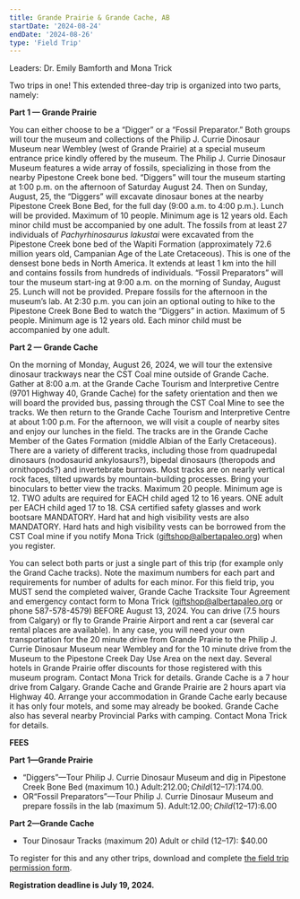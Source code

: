 ```yaml
---
title: Grande Prairie & Grande Cache, AB
startDate: '2024-08-24'
endDate: '2024-08-26'
type: 'Field Trip'
---
```


Leaders: Dr. Emily Bamforth and Mona Trick

Two trips in one! This extended three-day trip is organized into two parts, namely:

**Part 1 — Grande Prairie**

You can either choose to be a “Digger” or a “Fossil Preparator.” Both groups will tour the museum and collections of the Philip J. Currie Dinosaur Museum near Wembley (west of Grande Prairie) at a special museum entrance price kindly offered by the museum. The Philip J. Currie Dinosaur Museum features a wide array of fossils, specializing in those from the nearby Pipestone Creek bone bed. “Diggers” will tour the museum starting at 1:00 p.m. on the afternoon of Saturday August 24. Then on Sunday, August, 25, the “Diggers” will excavate dinosaur bones at the nearby Pipestone Creek Bone Bed, for the full day (9:00 a.m. to 4:00 p.m.). Lunch will be provided. Maximum of 10 people. Minimum age is 12 years old. Each minor child must be accompanied by one adult. The fossils from at least 27 individuals of *Pachyrhinosaurus lakustai* were excavated from the Pipestone Creek bone bed of the Wapiti Formation (approximately 72.6 million years old, Campanian Age of the Late Cretaceous). This is one of the densest bone beds in North America. It extends at least 1 km into the hill and contains fossils from hundreds of individuals. “Fossil Preparators” will tour the museum start-ing at 9:00 a.m. on the morning of Sunday, August 25. Lunch will not be provided. Prepare fossils for the afternoon in the museum’s lab. At 2:30 p.m. you can join an optional outing to hike to the Pipestone Creek Bone Bed to watch the “Diggers” in action. Maximum of 5 people. Minimum age is 12 years old. Each minor child must be accompanied by one adult. 

**Part 2 — Grande Cache**

On the morning of Monday, August 26, 2024, we will tour the extensive dinosaur trackways near the CST Coal mine
outside of Grande Cache. Gather at 8:00 a.m. at the Grande Cache Tourism and Interpretive Centre (9701 Highway 40, Grande Cache) for the safety orientation and then we will board the provided bus, passing through the CST Coal Mine to see the tracks. We then return to the Grande Cache Tourism and Interpretive Centre at about 1:00 p.m. For the afternoon, we will visit a couple of nearby sites and enjoy our lunches in the field. The tracks are in the Grande Cache Member of the Gates Formation (middle Albian of the Early Cretaceous). There are a variety of different tracks, including those from quadrupedal dinosaurs (nodosaurid ankylosaurs?), bipedal dinosaurs (theropods and ornithopods?) and invertebrate burrows. Most tracks are on nearly vertical rock faces, tilted upwards by mountain-building processes. Bring your binoculars to better view the tracks. Maximum 20 people. Minimum age is 12. TWO adults are required for EACH child aged 12 to 16 years. ONE adult per EACH child aged 17 to 18. CSA certified safety glasses and work bootsare MANDATORY. Hard hat and high visibility vests are also MANDATORY. Hard hats and high visibility vests can be borrowed from the CST Coal mine if you notify Mona Trick (giftshop@albertapaleo.org) when you register. 

You can select both parts or just a single part of this trip (for example only the Grand Cache tracks). Note the maximum numbers for each part and requirements for number of adults for each minor. For this field trip, you MUST send the completed waiver, Grande Cache Tracksite Tour Agreement and emergency contact form to Mona Trick (giftshop@albertapaleo.org or phone 587-578-4579) BEFORE August 13, 2024. You can drive (7.5 hours from Calgary) or fly to Grande Prairie Airport and rent a car (several car rental places are available). In any case, you will need your own transportation for the 20 minute drive from Grande Prairie to the Philip J. Currie Dinosaur Museum near Wembley and for the 10 minute drive from the Museum to the Pipestone Creek Day Use Area on the next day. Several hotels in Grande Prairie offer discounts for those registered with this museum program. Contact Mona Trick for details. Grande Cache is a 7 hour drive from Calgary. Grande Cache and Grande Prairie are 2 hours apart via Highway 40. Arrange your accommodation in Grande Cache early because it has only four motels, and some may already be booked. Grande Cache also has several nearby Provincial Parks with camping. Contact Mona Trick for details.


**FEES**

**Part 1—Grande Prairie**
- “Diggers”—Tour Philip J. Currie Dinosaur Museum and dig in Pipestone Creek Bone Bed (maximum 10.) Adult:$212.00; Child (12–17):$174.00.
- OR“Fossil Preparators”—Tour Philip J. Currie Dinosaur Museum and prepare fossils in the lab (maximum 5). Adult:$12.00; Child (12–17):$6.00

**Part 2—Grande Cache**
- Tour Dinosaur Tracks (maximum 20) Adult or child (12–17): $40.00

To register for this and any other trips, download and complete [the field trip permission form](/events/2024FieldTrips/2024%20FT%20registration.pdf).

**Registration deadline is July 19, 2024.**